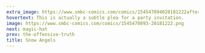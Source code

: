 ```yaml
---
extra_image: https://www.smbc-comics.com/comics/154547094020181222after.png
hovertext: This is actually a subtle plea for a party invitation.
image: https://www.smbc-comics.com/comics/1545470893-20181222.png
next: magic-hat
prev: the-offensive-truth
title: Snow Angels
---
```

